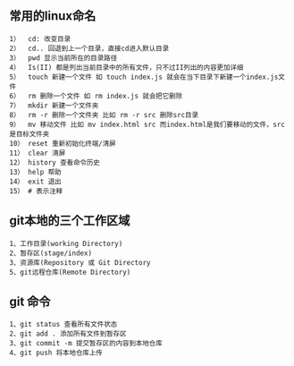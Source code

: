 ## 常用的linux命名
    1）  cd: 改变目录
    2）  cd.. 回退到上一个目录，直接cd进入默认目录
    3）  pwd 显示当前所在的目录路径
    4）  Is(II) 都是列出当前目录中的所有文件，只不过II列出的内容更加详细
    5）  touch 新建一个文件 如 touch index.js 就会在当下目录下新建一个index.js文件
    6）  rm 删除一个文件 如 rm index.js 就会把它删除
    7）  mkdir 新建一个文件夹
    8）  rm -r 删除一个文件夹 比如 rm -r src 删除src目录
    9）  mv 移动文件 比如 mv index.html src 而index.html是我们要移动的文件，src是目标文件夹
    10） reset 重新初始化终端/清屏
    11） clear 清屏
    12） history 查看命令历史
    13） help 帮助
    14） exit 退出
    15） # 表示注释

## git本地的三个工作区域
    1、工作目录(working Directory)
    2、暂存区(stage/index)
    3、资源库(Repository 或 Git Directory
    5、git远程仓库(Remote Directory)

## git 命令
    1、git status 查看所有文件状态
    2、git add . 添加所有文件到暂存区
    3、git commit -m 提交暂存区的内容到本地仓库
    4、git push 将本地仓库上传
